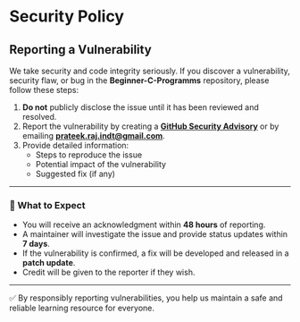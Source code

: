 # Security Policy

## Reporting a Vulnerability

We take security and code integrity seriously.
If you discover a vulnerability, security flaw, or bug in the **Beginner-C-Programms** repository, please follow these steps:

1. **Do not** publicly disclose the issue until it has been reviewed and resolved.
2. Report the vulnerability by creating a **[GitHub Security Advisory](https://github.com/PrateekRaj8125/Beginner-C-Programms/security/advisories)** or by emailing **[prateek.raj.indt@gmail.com](mailto:prateek.raj.indt@gmail.com)**.
3. Provide detailed information:
   - Steps to reproduce the issue
   - Potential impact of the vulnerability
   - Suggested fix (if any)

---

### 🔔 What to Expect

- You will receive an acknowledgment within **48 hours** of reporting.
- A maintainer will investigate the issue and provide status updates within **7 days**.
- If the vulnerability is confirmed, a fix will be developed and released in a **patch update**.
- Credit will be given to the reporter if they wish.

---

✅ By responsibly reporting vulnerabilities, you help us maintain a safe and reliable learning resource for everyone.

